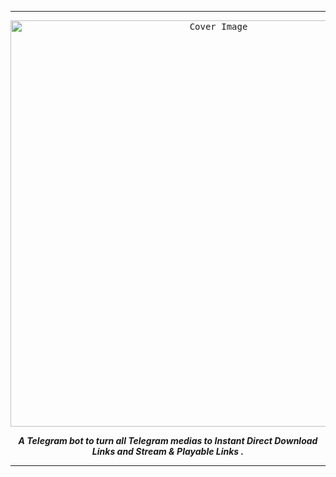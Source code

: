 <hr>
<p align="center"> 
  <kbd><img src="https://socialify.git.ci/SilentDemonSD/FZStreamBot/image?description=1&descriptionEditable=The%20Bot%20written%20in%20Python%20to%20Stream%20Telegram%20Media%20into%20Web%20Interface%2C%20using%20Telegram%20Raw%20Functions%2C%20Build%20with%20Care%20for%20you%20...&font=KoHo&forks=1&issues=1&name=1&owner=1&pattern=Formal%20Invitation&pulls=1&stargazers=1&theme=Dark" alt="Cover Image" width="650"></kbd>
  </a>

 <p align="center">
    <b><i>A Telegram bot to turn all Telegram medias to Instant Direct Download Links and Stream & Playable Links .</i></b>
  </p>

<hr>
